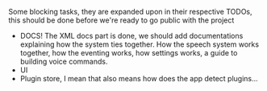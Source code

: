 ﻿Some blocking tasks, they are expanded upon in their respective TODOs, this should be done before we're ready to go
public with the project

- DOCS! The XML docs part is done, we should add documentations explaining how the system ties together.
  How the speech system works together, how the eventing works, how settings works, a guide to building voice commands.
- UI
- Plugin store, I mean that also means how does the app detect plugins...
